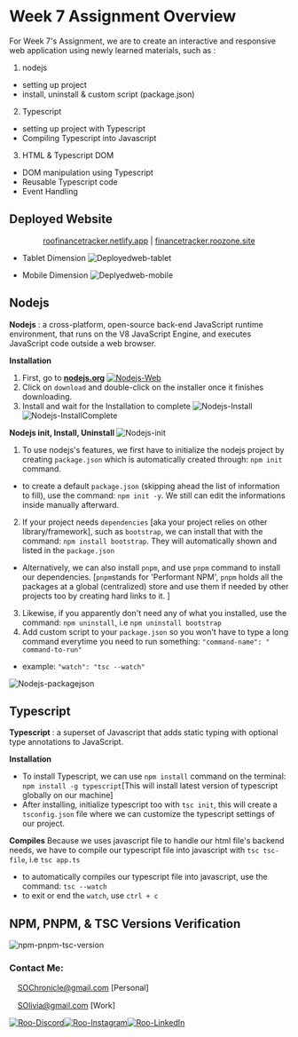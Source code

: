 # Week 7 Assignment Overview

For Week 7's Assignment, we are to create an interactive and responsive web application using newly learned materials, such as :
1. nodejs
- setting up project
- install, uninstall & custom script (package.json)
2. Typescript 
- setting up project with Typescript
- Compiling Typescript into Javascript
3. HTML & Typescript DOM
- DOM manipulation using Typescript
- Reusable Typescript code
- Event Handling

## Deployed Website
<p align="center">
<a href="https://roofinancetracker.netlify.app/">roofinancetracker.netlify.app</a>
|
<a href="http://financetracker.roozone.site/">financetracker.roozone.site</a>
</p>

- Tablet Dimension
![Deployedweb-tablet](https://raw.githubusercontent.com/RevoU-FSSE-2/week-7-SherinOlivia/main/assets/documentations/deployedweb-tablet.webp?token=GHSAT0AAAAAACCWZZIT2Z6TKBXAD36YM3QSZGNKQZA)

- Mobile Dimension
![Deplyedweb-mobile](https://raw.githubusercontent.com/RevoU-FSSE-2/week-7-SherinOlivia/main/assets/documentations/deployedweb-mobile.webp?token=GHSAT0AAAAAACCWZZIT7APR4D7F6K6XWGYQZGNKQ2A)

## Nodejs

**Nodejs**
: a cross-platform, open-source back-end JavaScript runtime environment, that runs on the V8 JavaScript Engine, and executes JavaScript code outside a web browser.

**Installation**
1. First, go to [**nodejs.org**](https://nodejs.org/)
[![Nodejs-Web](https://raw.githubusercontent.com/RevoU-FSSE-2/week-7-SherinOlivia/main/assets/documentations/nodejs-web-download.webp?token=GHSAT0AAAAAACCWZZITWMRCYZP2RV32YIUSZGNKQOQ)](https://nodejs.org/en)
2. Click on `download` and double-click on the installer once it finishes downloading.
3. Install and wait for the Installation to complete
![Nodejs-Install](https://raw.githubusercontent.com/RevoU-FSSE-2/week-7-SherinOlivia/main/assets/documentations/nodejsInstall.webp?token=GHSAT0AAAAAACCWZZITNLBUEDD5FRS2WUKYZGNKPPA)
![Nodejs-InstallComplete](https://raw.githubusercontent.com/RevoU-FSSE-2/week-7-SherinOlivia/main/assets/documentations/nodejs-InstallDone.webp?token=GHSAT0AAAAAACCWZZITSN3MAUATAG7RCRWCZGNKPQQ)

**Nodejs init, Install, Uninstall**
![Nodejs-init](https://raw.githubusercontent.com/RevoU-FSSE-2/week-7-SherinOlivia/main/assets/documentations/npm-init.webp?token=GHSAT0AAAAAACCWZZITUG4WHM2N6EVTKLI6ZGNKPDA)
1. To use nodejs's features, we first have to initialize the nodejs project by creating `package.json` which is automatically created through: `npm init` command.
- to create a default `package.json` (skipping ahead the list of information to fill), use the command: `npm init -y`. We still can edit the informations inside manually afterward.
2. If your project needs `dependencies` [aka your project relies on other library/framework], such as `bootstrap`, we can install that with the command: `npm install bootstrap`. They will automatically shown and listed in the `package.json`
- Alternatively, we can also install `pnpm`, and use `pnpm` command to install our dependencies. [`pnpm`stands for 'Performant NPM', `pnpm` holds all the packages at a global (centralized) store and use them if needed by other projects too by creating hard links to it. ]
3. Likewise, if you apparently don't need any of what you installed, use the command: `npm uninstall`, i.e `npm uninstall bootstrap`
4. Add custom script to your `package.json` so you won't have to type a long command everytime you need to run something: `"command-name": " command-to-run"`
- example: `"watch": "tsc --watch"`


![Nodejs-packagejson](https://raw.githubusercontent.com/RevoU-FSSE-2/week-7-SherinOlivia/main/assets/documentations/npminit-packagejson.webp?token=GHSAT0AAAAAACCWZZITIZIOXM5OGBDMVD7MZGNKO3A)


## Typescript

**Typescript**
: a superset of Javascript that adds static typing with optional type annotations to JavaScript.

**Installation**
- To install Typescript, we can use `npm install` command on the terminal: `npm install -g typescript`[This will install latest version of typescript globally on our machine]
- After installing, initialize typescript too with `tsc init`, this will create a `tsconfig.json` file where we can customize the typescript settings of our project.

**Compiles**
Because we uses javascript file to handle our html file's backend needs, we have to compile our typescript file into javascript with `tsc tsc-file`, i.e `tsc app.ts`
- to automatically compiles our typescript file into javascript, use the command: `tsc --watch`
- to exit or end the `watch`, use `ctrl + c`
## NPM, PNPM, & TSC Versions Verification 
![npm-pnpm-tsc-version](https://raw.githubusercontent.com/RevoU-FSSE-2/week-7-SherinOlivia/main/assets/documentations/npm-tsc-pnpm-ver.webp?token=GHSAT0AAAAAACCWZZISY5IHCL5NNZWRKL3QZGNKLRA)
### Contact Me:

<img src="https://raw.githubusercontent.com/RevoU-FSSE-2/week-7-SherinOlivia/46be0dd6ceefca9cba9fcca8a0c0209840a6fa68/assets/gmail-icon.svg?token=A74SPLEO63RKMYAASWJCPH3EZVJYY" width="15px" background-color="none">[SOChronicle@gmail.com](mailto:SOChronicle@gmail.com) [Personal]

<img src="https://raw.githubusercontent.com/RevoU-FSSE-2/week-7-SherinOlivia/46be0dd6ceefca9cba9fcca8a0c0209840a6fa68/assets/gmail-icon.svg?token=A74SPLEO63RKMYAASWJCPH3EZVJYY" width="15px" background-color="none">[SOlivia@gmail.com](mailto:SOlivia198@gmail.com) [Work]

[![Roo-Discord](https://raw.githubusercontent.com/RevoU-FSSE-2/week-5-SherinOlivia/bddf1eca3ee3ad82db2f228095d01912bf9c3de6/assets/MDimgs/icons8-discord.svg)](https://discord.com/users/shxdxr#7539)[![Roo-Instagram](https://raw.githubusercontent.com/RevoU-FSSE-2/week-5-SherinOlivia/bddf1eca3ee3ad82db2f228095d01912bf9c3de6/assets/MDimgs/icons8-instagram.svg)](https://instagram.com/shxdxr?igshid=MzRlODBiNWFlZA==)[![Roo-LinkedIn](https://raw.githubusercontent.com/RevoU-FSSE-2/week-5-SherinOlivia/bddf1eca3ee3ad82db2f228095d01912bf9c3de6/assets/MDimgs/icons8-linkedin-circled.svg)](https://www.linkedin.com/in/sherin-olivia-07311127a/)